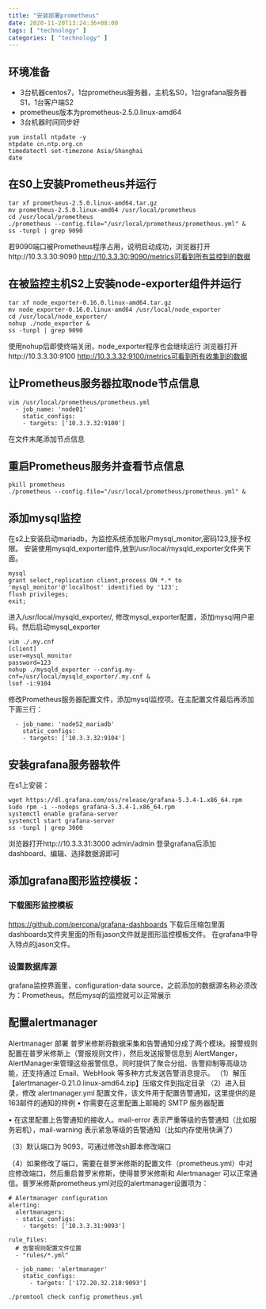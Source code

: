 ```yaml
---
title: "安装部署prometheus"
date: 2020-11-20T13:24:36+08:00
tags: [ "technology" ]
categories: [ "technology" ]
---
```


## 环境准备

* 3台机器centos7，1台prometheus服务器，主机名S0，1台grafana服务器S1，1台客户端S2
* prometheus版本为prometheus-2.5.0.linux-amd64
* 3台机器时间同步好
```
yum install ntpdate -y
ntpdate cn.ntp.org.cn
timedatectl set-timezone Asia/Shanghai
date
```

## 在S0上安装Prometheus并运行
```
tar xf prometheus-2.5.0.linux-amd64.tar.gz
mv prometheus-2.5.0.linux-amd64 /usr/local/prometheus
cd /usr/local/prometheus
./prometheus --config.file="/usr/local/prometheus/prometheus.yml" &
ss -tunpl | grep 9090
```
若9090端口被Prometheus程序占用，说明启动成功，浏览器打开http://10.3.3.30:9090
http://10.3.3.30:9090/metrics可看到所有监控到的数据

## 在被监控主机S2上安装node-exporter组件并运行
```
tar xf node_exporter-0.16.0.linux-amd64.tar.gz
mv node_exporter-0.16.0.linux-amd64 /usr/local/node_exporter
cd /usr/local/node_exporter/
nohup ./node_exporter &
ss -tunpl | grep 9090
```
使用nohup后即使终端关闭，node_exporter程序也会继续运行
浏览器打开http://10.3.3.30:9100
http://10.3.3.32:9100/metrics可看到所有收集到的数据

## 让Prometheus服务器拉取node节点信息
```
vim /usr/local/prometheus/prometheus.yml
  - job_name: 'node01'
    static_configs:
    - targets: ['10.3.3.32:9100']
```
在文件末尾添加节点信息

## 重启Prometheus服务并查看节点信息
```
pkill prometheus
./prometheus --config.file="/usr/local/prometheus/prometheus.yml" &
```
## 添加mysql监控
在s2上安装启动mariadb，为监控系统添加账户mysql_monitor,密码123,授予权限。
安装使用mysqld_exporter组件,放到/usr/local/mysqld_exporter文件夹下面。
```
mysql
grant select,replication client,process ON *.* to 'mysql_monitor'@'localhost' identified by '123';
flush privileges;
exit;
```
进入/usr/local/mysqld_exporter/, 修改mysql_exporter配置，添加mysql用户密码。然后启动mysql_exporter
```
vim ./.my.cnf
[client]
user=mysql_monitor
password=123
nohup ./mysqld_exporter --config.my-cnf=/usr/local/mysqld_exporter/.my.cnf &
lsof -i:9104
```
修改Prometheus服务器配置文件，添加mysql监控项。在主配置文件最后再添加下面三行：
```
  - job_name: 'nodeS2_mariadb'
    static_configs:
    - targets: ['10.3.3.32:9104']
```

## 安装grafana服务器软件
在s1上安装：
```
wget https://dl.grafana.com/oss/release/grafana-5.3.4-1.x86_64.rpm
sudo rpm -i --nodeps grafana-5.3.4-1.x86_64.rpm
systemctl enable grafana-server
systemctl start grafana-server
ss -tunpl | grep 3000
```
浏览器打开http://10.3.3.31:3000 admin/admin
登录grafana后添加dashboard、编辑、选择数据源即可

## 添加grafana图形监控模板：
### 下载图形监控模板
https://github.com/percona/grafana-dashboards
下载后压缩包里面dashboards文件夹里面的所有jason文件就是图形监控模板文件。
在grafana中导入特点的jason文件。
### 设置数据库源
grafana监控界面里，configuration-data source，之前添加的数据源名称必须改为：Prometheus。然后mysql的监控就可以正常展示

## 配置alertmanager
Alertmanager 部署
普罗米修斯将数据采集和告警通知分成了两个模块。报警规则配置在普罗米修斯上（警报规则文件），然后发送报警信息到 AlertManger，AlertManager来管理这些报警信息，同时提供了聚合分组、告警抑制等高级功能，还支持通过 Email、WebHook 等多种方式发送告警消息提示。
（1）解压【alertmanager-0.21.0.linux-amd64.zip】压缩文件到指定目录
（2）进入目录，修改 alertmanager.yml 配置文件，该文件用于配置告警通知，这里提供的是163邮件的通知的样例
•	你需要在这里配置上邮箱的 SMTP 服务器配置


•	在这里配置上告警通知的接收人。mail-error 表示严重等级的告警通知（比如服务宕机），mail-warning 表示紧急等级的告警通知（比如内存使用快满了）


（3）默认端口为 9093，可通过修改sh脚本修改端口

（4）如果修改了端口，需要在普罗米修斯的配置文件（prometheus.yml）中对应修改端口，然后重启普罗米修斯，使得普罗米修斯和 Alertmanager 可以正常通信。普罗米修斯prometheus.yml对应的alertmanager设置项为：
```
# Alertmanager configuration
alerting:
  alertmanagers:
  - static_configs:
    - targets: ['10.3.3.31:9093']

rule_files:
  # 告警规则配置文件位置
  - "rules/*.yml"

  - job_name: 'alertmanager'
    static_configs:
      - targets: ['172.20.32.218:9093']

./promtool check config prometheus.yml
```



